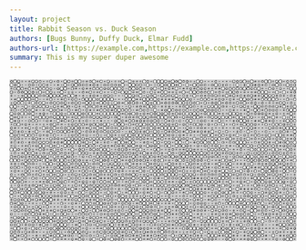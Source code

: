 ```yaml
---
layout: project
title: Rabbit Season vs. Duck Season  
authors: [Bugs Bunny, Duffy Duck, Elmar Fudd]
authors-url: [https://example.com,https://example.com,https://example.com]
summary: This is my super duper awesome
---
```


![](./assets/images/example.png)  